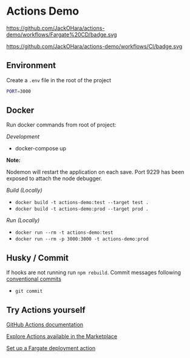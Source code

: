 # Actions Demo
https://github.com/JackOHara/actions-demo/workflows/Fargate%20CD/badge.svg

https://github.com/JackOHara/actions-demo/workflows/CI/badge.svg
## Environment

Create a `.env` file in the root of the project

```bash
PORT=3000
```

## Docker

Run docker commands from root of project:

*Development*
* docker-compose up

**Note:** 

Nodemon will restart the application on each save. Port 9229 has been exposed to attach the node debugger.

*Build (Locally)*
* `docker build -t actions-demo:test --target test .`
* `docker build -t actions-demo:prod --target prod .`

*Run (Locally)*
* `docker run --rm -t actions-demo:test`
* `docker run --rm -p 3000:3000 -t actions-demo:prod`

## Husky / Commit

If hooks are not running run `npm rebuild`. Commit messages following [conventional commits](https://www.conventionalcommits.org/en/v1.0.0/)

* `git commit`


## Try Actions yourself
[GitHub Actions documentation](https://docs.github.com/en/actions)

[Explore Actions available in the Marketplace](https://github.com/marketplace?type=actions)

[Set up a Fargate deployment action](https://aws.amazon.com/blogs/opensource/github-actions-aws-fargate/)

